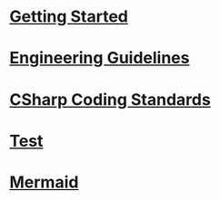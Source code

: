 ﻿# [Getting Started](docfx_getting_started.md)
# [Engineering Guidelines](engineering_guidelines.md)
# [CSharp Coding Standards](csharp_coding_standards.md)
# [Test](test.md)
# [Mermaid](mermaid.md)
